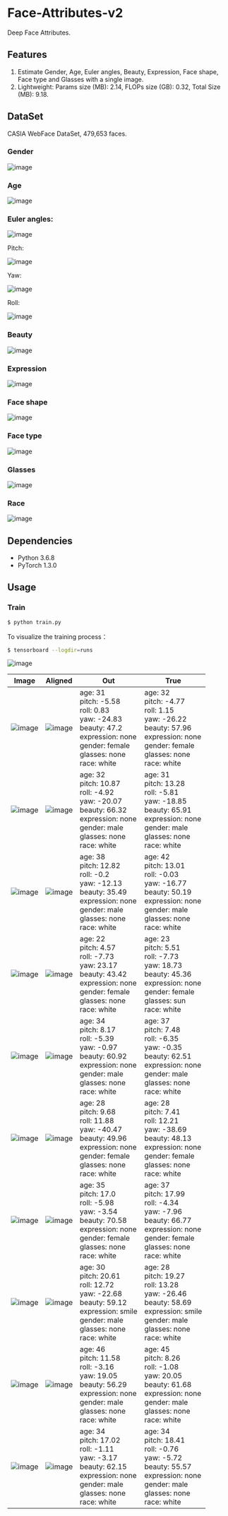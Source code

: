 # Face-Attributes-v2

Deep Face Attributes.

## Features
1. Estimate Gender, Age, Euler angles, Beauty, Expression, Face shape, Face type and Glasses with a single image.
2. Lightweight: Params size (MB): 2.14, FLOPs size (GB): 0.32, Total Size (MB): 9.18.


## DataSet

CASIA WebFace DataSet, 479,653 faces.

### Gender

![image](https://github.com/foamliu/Face-Attributes-v2/raw/master/images/gender_dist.png)

### Age

![image](https://github.com/foamliu/Face-Attributes-v2/raw/master/images/age_dist.png)

### Euler angles:

![image](https://github.com/foamliu/Face-Attributes-v2/raw/master/images/euler_angles.png)

Pitch:

![image](https://github.com/foamliu/Face-Attributes-v2/raw/master/images/angle_pitch_dist.png)

Yaw:

![image](https://github.com/foamliu/Face-Attributes-v2/raw/master/images/angle_yaw_dist.png)

Roll:

![image](https://github.com/foamliu/Face-Attributes-v2/raw/master/images/angle_roll_dist.png)

### Beauty

![image](https://github.com/foamliu/Face-Attributes-v2/raw/master/images/beauty_dist.png)

### Expression

![image](https://github.com/foamliu/Face-Attributes-v2/raw/master/images/expression_dist.png)

### Face shape

![image](https://github.com/foamliu/Face-Attributes-v2/raw/master/images/face_shape_dist.png)

### Face type

![image](https://github.com/foamliu/Face-Attributes-v2/raw/master/images/face_type_dist.png)

### Glasses

![image](https://github.com/foamliu/Face-Attributes-v2/raw/master/images/glasses_dist.png)

### Race

![image](https://github.com/foamliu/Face-Attributes-v2/raw/master/images/race_dist.png)

## Dependencies
- Python 3.6.8
- PyTorch 1.3.0

## Usage


### Train
```bash
$ python train.py
```

To visualize the training process：
```bash
$ tensorboard --logdir=runs
```

![image](https://github.com/foamliu/Face-Attributes-v2/raw/master/images/learning_curve.jpg)

Image | Aligned | Out | True |
|---|---|---|---|
|![image](https://github.com/foamliu/Face-Attributes-v2/raw/master/images/0_raw.jpg)|![image](https://github.com/foamliu/Face-Attributes-v2/raw/master/images/0_img.jpg)|age: 31<br>pitch: -5.58<br>roll: 0.83<br>yaw: -24.83<br>beauty: 47.2<br>expression: none<br>gender: female<br>glasses: none<br>race: white|age: 32<br>pitch: -4.77<br>roll: 1.15<br>yaw: -26.22<br>beauty: 57.96<br>expression: none<br>gender: female<br>glasses: none<br>race: white|
|![image](https://github.com/foamliu/Face-Attributes-v2/raw/master/images/1_raw.jpg)|![image](https://github.com/foamliu/Face-Attributes-v2/raw/master/images/1_img.jpg)|age: 32<br>pitch: 10.87<br>roll: -4.92<br>yaw: -20.07<br>beauty: 66.32<br>expression: none<br>gender: male<br>glasses: none<br>race: white|age: 31<br>pitch: 13.28<br>roll: -5.81<br>yaw: -18.85<br>beauty: 65.91<br>expression: none<br>gender: male<br>glasses: none<br>race: white|
|![image](https://github.com/foamliu/Face-Attributes-v2/raw/master/images/2_raw.jpg)|![image](https://github.com/foamliu/Face-Attributes-v2/raw/master/images/2_img.jpg)|age: 38<br>pitch: 12.82<br>roll: -0.2<br>yaw: -12.13<br>beauty: 35.49<br>expression: none<br>gender: male<br>glasses: none<br>race: white|age: 42<br>pitch: 13.01<br>roll: -0.03<br>yaw: -16.77<br>beauty: 50.19<br>expression: none<br>gender: male<br>glasses: none<br>race: white|
|![image](https://github.com/foamliu/Face-Attributes-v2/raw/master/images/3_raw.jpg)|![image](https://github.com/foamliu/Face-Attributes-v2/raw/master/images/3_img.jpg)|age: 22<br>pitch: 4.57<br>roll: -7.73<br>yaw: 23.17<br>beauty: 43.42<br>expression: none<br>gender: female<br>glasses: none<br>race: white|age: 23<br>pitch: 5.51<br>roll: -7.73<br>yaw: 18.73<br>beauty: 45.36<br>expression: none<br>gender: female<br>glasses: sun<br>race: white|
|![image](https://github.com/foamliu/Face-Attributes-v2/raw/master/images/4_raw.jpg)|![image](https://github.com/foamliu/Face-Attributes-v2/raw/master/images/4_img.jpg)|age: 34<br>pitch: 8.17<br>roll: -5.39<br>yaw: -0.97<br>beauty: 60.92<br>expression: none<br>gender: male<br>glasses: none<br>race: white|age: 37<br>pitch: 7.48<br>roll: -6.35<br>yaw: -0.35<br>beauty: 62.51<br>expression: none<br>gender: male<br>glasses: none<br>race: white|
|![image](https://github.com/foamliu/Face-Attributes-v2/raw/master/images/5_raw.jpg)|![image](https://github.com/foamliu/Face-Attributes-v2/raw/master/images/5_img.jpg)|age: 28<br>pitch: 9.68<br>roll: 11.88<br>yaw: -40.47<br>beauty: 49.96<br>expression: none<br>gender: female<br>glasses: none<br>race: white|age: 28<br>pitch: 7.41<br>roll: 12.21<br>yaw: -38.69<br>beauty: 48.13<br>expression: none<br>gender: female<br>glasses: none<br>race: white|
|![image](https://github.com/foamliu/Face-Attributes-v2/raw/master/images/6_raw.jpg)|![image](https://github.com/foamliu/Face-Attributes-v2/raw/master/images/6_img.jpg)|age: 35<br>pitch: 17.0<br>roll: -5.98<br>yaw: -3.54<br>beauty: 70.58<br>expression: none<br>gender: female<br>glasses: none<br>race: white|age: 37<br>pitch: 17.99<br>roll: -4.34<br>yaw: -7.96<br>beauty: 66.77<br>expression: none<br>gender: female<br>glasses: none<br>race: white|
|![image](https://github.com/foamliu/Face-Attributes-v2/raw/master/images/7_raw.jpg)|![image](https://github.com/foamliu/Face-Attributes-v2/raw/master/images/7_img.jpg)|age: 30<br>pitch: 20.61<br>roll: 12.72<br>yaw: -22.68<br>beauty: 59.12<br>expression: smile<br>gender: male<br>glasses: none<br>race: white|age: 28<br>pitch: 19.27<br>roll: 13.28<br>yaw: -26.46<br>beauty: 58.69<br>expression: smile<br>gender: male<br>glasses: none<br>race: white|
|![image](https://github.com/foamliu/Face-Attributes-v2/raw/master/images/8_raw.jpg)|![image](https://github.com/foamliu/Face-Attributes-v2/raw/master/images/8_img.jpg)|age: 46<br>pitch: 11.58<br>roll: -3.16<br>yaw: 19.05<br>beauty: 56.29<br>expression: none<br>gender: male<br>glasses: none<br>race: white|age: 45<br>pitch: 8.26<br>roll: -1.08<br>yaw: 20.05<br>beauty: 61.68<br>expression: none<br>gender: male<br>glasses: none<br>race: white|
|![image](https://github.com/foamliu/Face-Attributes-v2/raw/master/images/9_raw.jpg)|![image](https://github.com/foamliu/Face-Attributes-v2/raw/master/images/9_img.jpg)|age: 34<br>pitch: 17.02<br>roll: -1.11<br>yaw: -3.17<br>beauty: 62.15<br>expression: none<br>gender: male<br>glasses: none<br>race: white|age: 34<br>pitch: 18.41<br>roll: -0.76<br>yaw: -5.72<br>beauty: 55.57<br>expression: none<br>gender: male<br>glasses: none<br>race: white|
